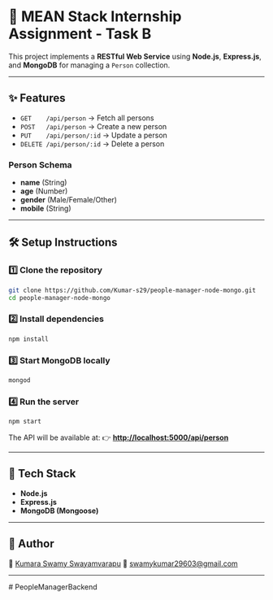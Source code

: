 # 📖 MEAN Stack Internship Assignment - Task B

This project implements a **RESTful Web Service** using **Node.js**, **Express.js**, and **MongoDB** for managing a `Person` collection.

---

## ✨ Features

* `GET    /api/person` → Fetch all persons
* `POST   /api/person` → Create a new person
* `PUT    /api/person/:id` → Update a person
* `DELETE /api/person/:id` → Delete a person

### Person Schema

* **name** (String)
* **age** (Number)
* **gender** (Male/Female/Other)
* **mobile** (String)

---

## 🛠️ Setup Instructions

### 1️⃣ Clone the repository

```bash
git clone https://github.com/Kumar-s29/people-manager-node-mongo.git
cd people-manager-node-mongo
```

### 2️⃣ Install dependencies

```bash
npm install
```

### 3️⃣ Start MongoDB locally

```bash
mongod
```

### 4️⃣ Run the server

```bash
npm start
```

The API will be available at:
👉 **[http://localhost:5000/api/person](http://localhost:5000/api/person)**

---

## 🚀 Tech Stack

* **Node.js**
* **Express.js**
* **MongoDB (Mongoose)**

---

## 📌 Author

👤 [Kumara Swamy Swayamvarapu](https://github.com/Kumar-s29)
📧 [swamykumar29603@gmail.com](mailto:swamykumar29603@gmail.com)

---

#   P e o p l e M a n a g e r B a c k e n d  
 